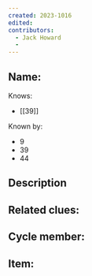 ```yaml
---
created: 2023-1016
edited:
contributors:
  - Jack Howard
  - 
---
```


Name:
- 

Knows:
- [[39]]

Known by:
- 9
- 39
- 44

Description
- 

Related clues:
- 
Cycle member:
- 
Item:
- 




